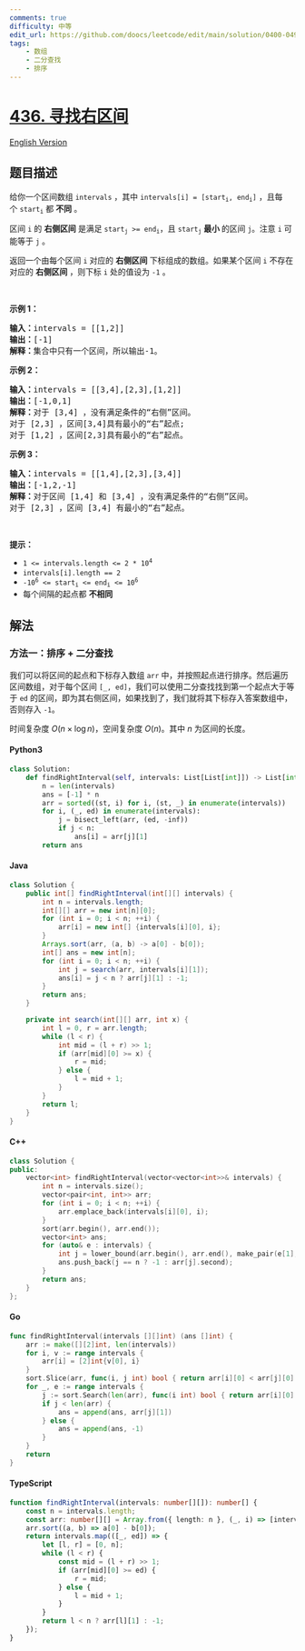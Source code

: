 ```yaml
---
comments: true
difficulty: 中等
edit_url: https://github.com/doocs/leetcode/edit/main/solution/0400-0499/0436.Find%20Right%20Interval/README.md
tags:
    - 数组
    - 二分查找
    - 排序
---
```


<!-- problem:start -->

# [436. 寻找右区间](https://leetcode.cn/problems/find-right-interval)

[English Version](/solution/0400-0499/0436.Find%20Right%20Interval/README_EN.md)

## 题目描述

<!-- description:start -->

<p>给你一个区间数组 <code>intervals</code> ，其中&nbsp;<code>intervals[i] = [start<sub>i</sub>, end<sub>i</sub>]</code> ，且每个&nbsp;<code>start<sub>i</sub></code> 都 <strong>不同</strong> 。</p>

<p>区间 <code>i</code> 的 <strong>右侧区间</strong>&nbsp;是满足 <code>start<sub>j</sub>&nbsp;&gt;= end<sub>i</sub></code>，且 <code>start<sub>j</sub></code> <strong>最小&nbsp;</strong>的区间 <code>j</code>。注意 <code>i</code> 可能等于 <code>j</code> 。</p>

<p>返回一个由每个区间 <code>i</code>&nbsp;对应的 <strong>右侧区间</strong> 下标组成的数组。如果某个区间 <code>i</code> 不存在对应的 <strong>右侧区间</strong> ，则下标 <code>i</code> 处的值设为 <code>-1</code> 。</p>
&nbsp;

<p><strong>示例 1：</strong></p>

<pre>
<strong>输入：</strong>intervals = [[1,2]]
<strong>输出：</strong>[-1]
<strong>解释：</strong>集合中只有一个区间，所以输出-1。
</pre>

<p><strong>示例 2：</strong></p>

<pre>
<strong>输入：</strong>intervals = [[3,4],[2,3],[1,2]]
<strong>输出：</strong>[-1,0,1]
<strong>解释：</strong>对于 [3,4] ，没有满足条件的“右侧”区间。
对于 [2,3] ，区间[3,4]具有最小的“右”起点;
对于 [1,2] ，区间[2,3]具有最小的“右”起点。
</pre>

<p><strong>示例 3：</strong></p>

<pre>
<strong>输入：</strong>intervals = [[1,4],[2,3],[3,4]]
<strong>输出：</strong>[-1,2,-1]
<strong>解释：</strong>对于区间 [1,4] 和 [3,4] ，没有满足条件的“右侧”区间。
对于 [2,3] ，区间 [3,4] 有最小的“右”起点。
</pre>

<p>&nbsp;</p>

<p><strong>提示：</strong></p>

<ul>
	<li><code>1 &lt;=&nbsp;intervals.length &lt;= 2 * 10<sup>4</sup></code></li>
	<li><code>intervals[i].length == 2</code></li>
	<li><code>-10<sup>6</sup> &lt;= start<sub>i</sub> &lt;= end<sub>i</sub> &lt;= 10<sup>6</sup></code></li>
	<li>每个间隔的起点都 <strong>不相同</strong></li>
</ul>

<!-- description:end -->

## 解法

<!-- solution:start -->

### 方法一：排序 + 二分查找

我们可以将区间的起点和下标存入数组 `arr` 中，并按照起点进行排序。然后遍历区间数组，对于每个区间 `[_, ed]`，我们可以使用二分查找找到第一个起点大于等于 `ed` 的区间，即为其右侧区间，如果找到了，我们就将其下标存入答案数组中，否则存入 `-1`。

时间复杂度 $O(n \times \log n)$，空间复杂度 $O(n)$。其中 $n$ 为区间的长度。

<!-- tabs:start -->

#### Python3

```python
class Solution:
    def findRightInterval(self, intervals: List[List[int]]) -> List[int]:
        n = len(intervals)
        ans = [-1] * n
        arr = sorted((st, i) for i, (st, _) in enumerate(intervals))
        for i, (_, ed) in enumerate(intervals):
            j = bisect_left(arr, (ed, -inf))
            if j < n:
                ans[i] = arr[j][1]
        return ans
```

#### Java

```java
class Solution {
    public int[] findRightInterval(int[][] intervals) {
        int n = intervals.length;
        int[][] arr = new int[n][0];
        for (int i = 0; i < n; ++i) {
            arr[i] = new int[] {intervals[i][0], i};
        }
        Arrays.sort(arr, (a, b) -> a[0] - b[0]);
        int[] ans = new int[n];
        for (int i = 0; i < n; ++i) {
            int j = search(arr, intervals[i][1]);
            ans[i] = j < n ? arr[j][1] : -1;
        }
        return ans;
    }

    private int search(int[][] arr, int x) {
        int l = 0, r = arr.length;
        while (l < r) {
            int mid = (l + r) >> 1;
            if (arr[mid][0] >= x) {
                r = mid;
            } else {
                l = mid + 1;
            }
        }
        return l;
    }
}
```

#### C++

```cpp
class Solution {
public:
    vector<int> findRightInterval(vector<vector<int>>& intervals) {
        int n = intervals.size();
        vector<pair<int, int>> arr;
        for (int i = 0; i < n; ++i) {
            arr.emplace_back(intervals[i][0], i);
        }
        sort(arr.begin(), arr.end());
        vector<int> ans;
        for (auto& e : intervals) {
            int j = lower_bound(arr.begin(), arr.end(), make_pair(e[1], -1)) - arr.begin();
            ans.push_back(j == n ? -1 : arr[j].second);
        }
        return ans;
    }
};
```

#### Go

```go
func findRightInterval(intervals [][]int) (ans []int) {
	arr := make([][2]int, len(intervals))
	for i, v := range intervals {
		arr[i] = [2]int{v[0], i}
	}
	sort.Slice(arr, func(i, j int) bool { return arr[i][0] < arr[j][0] })
	for _, e := range intervals {
		j := sort.Search(len(arr), func(i int) bool { return arr[i][0] >= e[1] })
		if j < len(arr) {
			ans = append(ans, arr[j][1])
		} else {
			ans = append(ans, -1)
		}
	}
	return
}
```

#### TypeScript

```ts
function findRightInterval(intervals: number[][]): number[] {
    const n = intervals.length;
    const arr: number[][] = Array.from({ length: n }, (_, i) => [intervals[i][0], i]);
    arr.sort((a, b) => a[0] - b[0]);
    return intervals.map(([_, ed]) => {
        let [l, r] = [0, n];
        while (l < r) {
            const mid = (l + r) >> 1;
            if (arr[mid][0] >= ed) {
                r = mid;
            } else {
                l = mid + 1;
            }
        }
        return l < n ? arr[l][1] : -1;
    });
}
```

<!-- tabs:end -->

<!-- solution:end -->

<!-- problem:end -->
